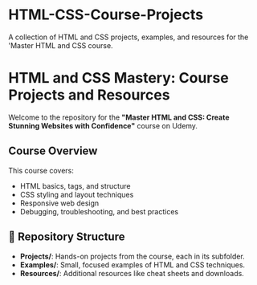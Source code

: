 # HTML-CSS-Course-Projects
A collection of HTML and CSS projects, examples, and resources for the 'Master HTML and CSS course.

# HTML and CSS Mastery: Course Projects and Resources

Welcome to the repository for the **"Master HTML and CSS: Create Stunning Websites with Confidence"** course on Udemy.

## Course Overview
This course covers:
- HTML basics, tags, and structure
- CSS styling and layout techniques
- Responsive web design
- Debugging, troubleshooting, and best practices

## 📂 Repository Structure

- **Projects/**: Hands-on projects from the course, each in its subfolder.
- **Examples/**: Small, focused examples of HTML and CSS techniques.
- **Resources/**: Additional resources like cheat sheets and downloads.

